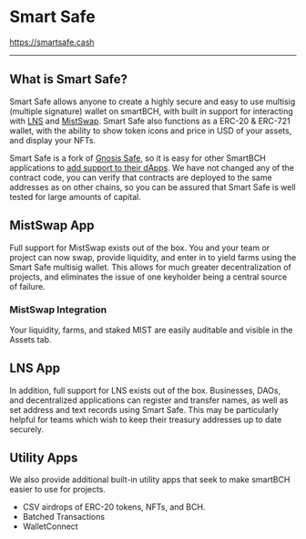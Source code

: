 # Smart Safe

<https://smartsafe.cash>

---

## What is Smart Safe?

Smart Safe allows anyone to create a highly secure and easy to use multisig (multiple signature) wallet on smartBCH, with built in support for interacting with [LNS](https://app.bch.domains) and [MistSwap](https://app.mistswap.fi). Smart Safe also functions as a ERC-20 & ERC-721 wallet, with the ability to show token icons and price in USD of your assets, and display your NFTs.

Smart Safe is a fork of [Gnosis Safe](https://gnosis-safe.io/), so it is easy for other SmartBCH applications to [add support to their dApps](https://docs.gnosis-safe.io/build-with-safe/sdks/safe-apps/get-started). We have not changed any of the contract code, you can verify that contracts are deployed to the same addresses as on other chains, so you can be assured that Smart Safe is well tested for large amounts of capital.

## MistSwap App

Full support for MistSwap exists out of the box. You and your team or project can now swap, provide liquidity, and enter in to yield farms using the Smart Safe multisig wallet. This allows for much greater decentralization of projects, and eliminates the issue of one keyholder being a central source of failure.

### MistSwap Integration

Your liquidity, farms, and staked MIST are easily auditable and visible in the Assets tab.

## LNS App

In addition, full support for LNS exists out of the box. Businesses, DAOs, and decentralized applications can register and transfer names, as well as set address and text records using Smart Safe. This may be particularly helpful for teams which wish to keep their treasury addresses up to date securely.


## Utility Apps
We also provide additional built-in utility apps that seek to make smartBCH easier to use for projects.

* CSV airdrops of ERC-20 tokens, NFTs, and BCH.
* Batched Transactions
* WalletConnect
